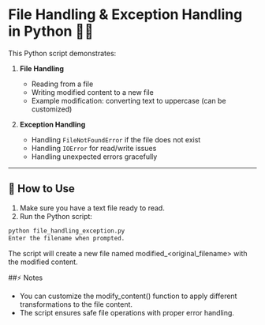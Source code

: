 # File Handling & Exception Handling in Python 📝🐍

This Python script demonstrates:

1. **File Handling**  
   - Reading from a file  
   - Writing modified content to a new file  
   - Example modification: converting text to uppercase (can be customized)  

2. **Exception Handling**  
   - Handling `FileNotFoundError` if the file does not exist  
   - Handling `IOError` for read/write issues  
   - Handling unexpected errors gracefully  

---

## 🚀 How to Use

1. Make sure you have a text file ready to read.  
2. Run the Python script:

```bash
python file_handling_exception.py
Enter the filename when prompted.
```
The script will create a new file named modified_<original_filename> with the modified content.

##⚡ Notes
- You can customize the modify_content() function to apply different transformations to the file content.
- The script ensures safe file operations with proper error handling.
